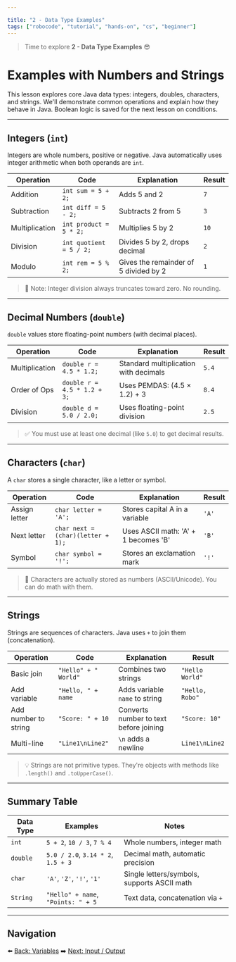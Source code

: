 ```yaml
---

title: "2 - Data Type Examples"
tags: ["robocode", "tutorial", "hands-on", "cs", "beginner"]
---
```


> Time to explore **2 - Data Type Examples** 😎

# Examples with Numbers and Strings

This lesson explores core Java data types: integers, doubles, characters, and strings. We'll demonstrate common operations and explain how they behave in Java. Boolean logic is saved for the next lesson on conditions.

---

## Integers (`int`)

Integers are whole numbers, positive or negative. Java automatically uses integer arithmetic when both operands are `int`.

| Operation      | Code                    | Explanation                           | Result |
| -------------- | ----------------------- | ------------------------------------- | ------ |
| Addition       | `int sum = 5 + 2;`      | Adds 5 and 2                          | `7`    |
| Subtraction    | `int diff = 5 - 2;`     | Subtracts 2 from 5                    | `3`    |
| Multiplication | `int product = 5 * 2;`  | Multiplies 5 by 2                     | `10`   |
| Division       | `int quotient = 5 / 2;` | Divides 5 by 2, drops decimal         | `2`    |
| Modulo         | `int rem = 5 % 2;`      | Gives the remainder of 5 divided by 2 | `1`    |

> 📝 Note: Integer division always truncates toward zero. No rounding.

---

## Decimal Numbers (`double`)

`double` values store floating-point numbers (with decimal places).

| Operation      | Code                        | Explanation                           | Result |
| -------------- | --------------------------- | ------------------------------------- | ------ |
| Multiplication | `double r = 4.5 * 1.2;`     | Standard multiplication with decimals | `5.4`  |
| Order of Ops   | `double r = 4.5 * 1.2 + 3;` | Uses PEMDAS: (4.5 × 1.2) + 3          | `8.4`  |
| Division       | `double d = 5.0 / 2.0;`     | Uses floating-point division          | `2.5`  |

> ✅ You must use at least one decimal (like `5.0`) to get decimal results.

---

## Characters (`char`)

A `char` stores a single character, like a letter or symbol.

| Operation     | Code                              | Explanation                          | Result |
| ------------- | --------------------------------- | ------------------------------------ | ------ |
| Assign letter | `char letter = 'A';`              | Stores capital A in a variable       | `'A'`  |
| Next letter   | `char next = (char)(letter + 1);` | Uses ASCII math: 'A' + 1 becomes 'B' | `'B'`  |
| Symbol        | `char symbol = '!';`              | Stores an exclamation mark           | `'!'`  |

> 📌 Characters are actually stored as numbers (ASCII/Unicode). You can do math with them.

---

## Strings

Strings are sequences of characters. Java uses `+` to join them (concatenation).

| Operation            | Code                 | Explanation                            | Result          |
| -------------------- | -------------------- | -------------------------------------- | --------------- |
| Basic join           | `"Hello" + " World"` | Combines two strings                   | `"Hello World"` |
| Add variable         | `"Hello, " + name`   | Adds variable `name` to string         | `"Hello, Robo"` |
| Add number to string | `"Score: " + 10`     | Converts number to text before joining | `"Score: 10"`   |
| Multi-line           | `"Line1\nLine2"`     | `\n` adds a newline                    | `Line1\nLine2`  |

> 💡 Strings are not primitive types. They're objects with methods like `.length()` and `.toUpperCase()`.

---

## Summary Table

| Data Type | Examples                           | Notes                                       |
| --------- | ---------------------------------- | ------------------------------------------- |
| `int`     | `5 + 2`, `10 / 3`, `7 % 4`         | Whole numbers, integer math                 |
| `double`  | `5.0 / 2.0`, `3.14 * 2`, `1.5 + 3` | Decimal math, automatic precision           |
| `char`    | `'A'`, `'Z'`, `'!'`, `'1'`         | Single letters/symbols, supports ASCII math |
| `String`  | `"Hello" + name`, `"Points: " + 5` | Text data, concatenation via `+`            |

---

## Navigation

⬅️ [Back: Variables](/robocode/Day-3/00_variables_and_datatypes)
➡️ [Next: Input / Output](/robocode/Day-4/00_system_out_debugging)
